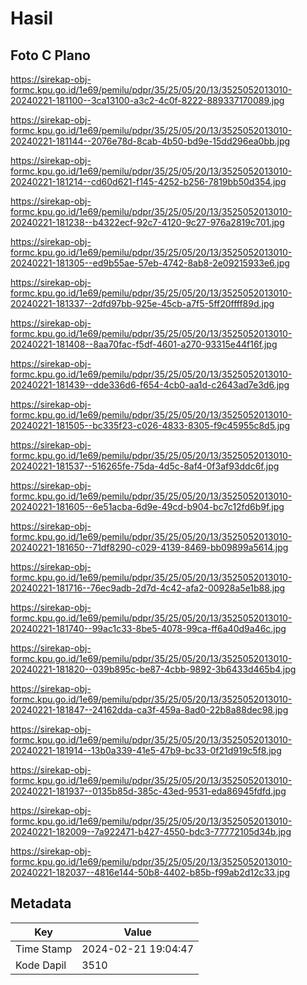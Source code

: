 # Hasil

## Foto C Plano

https://sirekap-obj-formc.kpu.go.id/1e69/pemilu/pdpr/35/25/05/20/13/3525052013010-20240221-181100--3ca13100-a3c2-4c0f-8222-889337170089.jpg

https://sirekap-obj-formc.kpu.go.id/1e69/pemilu/pdpr/35/25/05/20/13/3525052013010-20240221-181144--2076e78d-8cab-4b50-bd9e-15dd296ea0bb.jpg

https://sirekap-obj-formc.kpu.go.id/1e69/pemilu/pdpr/35/25/05/20/13/3525052013010-20240221-181214--cd60d621-f145-4252-b256-7819bb50d354.jpg

https://sirekap-obj-formc.kpu.go.id/1e69/pemilu/pdpr/35/25/05/20/13/3525052013010-20240221-181238--b4322ecf-92c7-4120-9c27-976a2819c701.jpg

https://sirekap-obj-formc.kpu.go.id/1e69/pemilu/pdpr/35/25/05/20/13/3525052013010-20240221-181305--ed9b55ae-57eb-4742-8ab8-2e09215933e6.jpg

https://sirekap-obj-formc.kpu.go.id/1e69/pemilu/pdpr/35/25/05/20/13/3525052013010-20240221-181337--2dfd97bb-925e-45cb-a7f5-5ff20ffff89d.jpg

https://sirekap-obj-formc.kpu.go.id/1e69/pemilu/pdpr/35/25/05/20/13/3525052013010-20240221-181408--8aa70fac-f5df-4601-a270-93315e44f16f.jpg

https://sirekap-obj-formc.kpu.go.id/1e69/pemilu/pdpr/35/25/05/20/13/3525052013010-20240221-181439--dde336d6-f654-4cb0-aa1d-c2643ad7e3d6.jpg

https://sirekap-obj-formc.kpu.go.id/1e69/pemilu/pdpr/35/25/05/20/13/3525052013010-20240221-181505--bc335f23-c026-4833-8305-f9c45955c8d5.jpg

https://sirekap-obj-formc.kpu.go.id/1e69/pemilu/pdpr/35/25/05/20/13/3525052013010-20240221-181537--516265fe-75da-4d5c-8af4-0f3af93ddc6f.jpg

https://sirekap-obj-formc.kpu.go.id/1e69/pemilu/pdpr/35/25/05/20/13/3525052013010-20240221-181605--6e51acba-6d9e-49cd-b904-bc7c12fd6b9f.jpg

https://sirekap-obj-formc.kpu.go.id/1e69/pemilu/pdpr/35/25/05/20/13/3525052013010-20240221-181650--71df8290-c029-4139-8469-bb09899a5614.jpg

https://sirekap-obj-formc.kpu.go.id/1e69/pemilu/pdpr/35/25/05/20/13/3525052013010-20240221-181716--76ec9adb-2d7d-4c42-afa2-00928a5e1b88.jpg

https://sirekap-obj-formc.kpu.go.id/1e69/pemilu/pdpr/35/25/05/20/13/3525052013010-20240221-181740--99ac1c33-8be5-4078-99ca-ff6a40d9a46c.jpg

https://sirekap-obj-formc.kpu.go.id/1e69/pemilu/pdpr/35/25/05/20/13/3525052013010-20240221-181820--039b895c-be87-4cbb-9892-3b6433d465b4.jpg

https://sirekap-obj-formc.kpu.go.id/1e69/pemilu/pdpr/35/25/05/20/13/3525052013010-20240221-181847--24162dda-ca3f-459a-8ad0-22b8a88dec98.jpg

https://sirekap-obj-formc.kpu.go.id/1e69/pemilu/pdpr/35/25/05/20/13/3525052013010-20240221-181914--13b0a339-41e5-47b9-bc33-0f21d919c5f8.jpg

https://sirekap-obj-formc.kpu.go.id/1e69/pemilu/pdpr/35/25/05/20/13/3525052013010-20240221-181937--0135b85d-385c-43ed-9531-eda86945fdfd.jpg

https://sirekap-obj-formc.kpu.go.id/1e69/pemilu/pdpr/35/25/05/20/13/3525052013010-20240221-182009--7a922471-b427-4550-bdc3-77772105d34b.jpg

https://sirekap-obj-formc.kpu.go.id/1e69/pemilu/pdpr/35/25/05/20/13/3525052013010-20240221-182037--4816e144-50b8-4402-b85b-f99ab2d12c33.jpg


## Metadata

| Key        | Value               |
| ---------- | ------------------- |
| Time Stamp | 2024-02-21 19:04:47 |
| Kode Dapil | 3510                |



